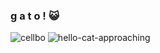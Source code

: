 ### g a t o ! 😺 


<!--
**gabmiau/gabmiau** is a ✨ _special_ ✨ repository because its `README.md` (this file) appears on your GitHub profile.

Here are some ideas to get you started:

- 🔭 I’m currently working on ...
- 🌱 I’m currently learning ...
- 👯 I’m looking to collaborate on ...
- 🤔 I’m looking for help with ...
- 💬 Ask me about ...
- 📫 How to reach me: ...
- 😄 Pronouns: ...
- ⚡ Fun fact: ...
-->
![cellbo](https://www.twitch.tv/cellbit?sr=a)
![hello-cat-approaching](https://github.com/gabmiau/gabmiau/assets/142426464/38fc3199-8182-455b-8647-33dc30d35b01)

